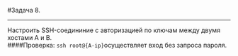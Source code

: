 #Задача 8.
***

Настроить SSH-соедининие с авторизацией по ключам между двумя хостами A и B.  
####Проверка: 
`ssh root@{A-ip}`осуществляет вход без запроса пароля.
